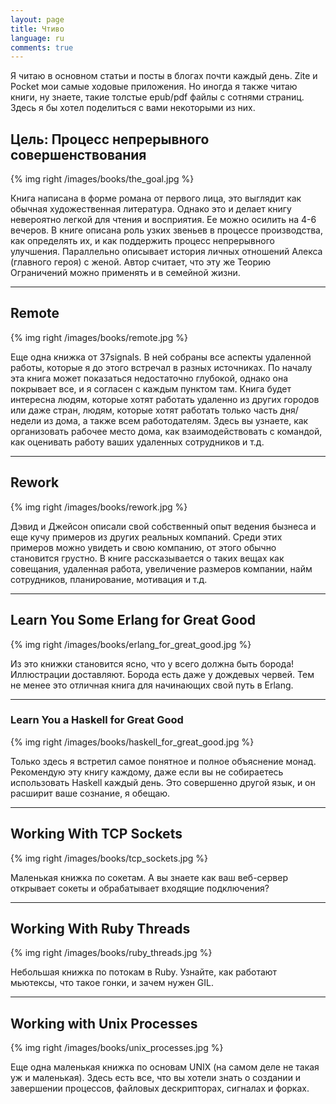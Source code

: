 ```yaml
---
layout: page
title: Чтиво
language: ru
comments: true
---
```


Я читаю в основном статьи и посты в блогах почти каждый день. Zite и Pocket мои самые ходовые приложения. Но иногда я также читаю книги, ну знаете, такие толстые epub/pdf файлы с сотнями страниц. Здесь я бы хотел поделиться с вами некоторыми из них.

## Цель: Процесс непрерывного совершенствования

{% img right /images/books/the_goal.jpg %}

Книга написана в форме романа от первого лица, это выглядит как обычная художественная литература. Однако это и делает книгу невероятно легкой для чтения и восприятия. Ее можно осилить на 4-6 вечеров. В книге описана роль узких звеньев в процессе производства, как определять их, и как поддержить процесс непрерывного улучшения. Параллельно описывает история личных отношений Алекса (главного героя) с женой. Автор считает, что эту же Теорию Ограничений можно применять и в семейной жизни.

---

## Remote

{% img right /images/books/remote.jpg %}

Еще одна книжка от 37signals. В ней собраны все аспекты удаленной работы, которые я до этого встречал в разных источниках. По началу эта книга может показаться недостаточно глубокой, однако она покрывает все, и я согласен с каждым пунктом там. Книга будет интересна людям, которые хотят работать удаленно из других городов или даже стран, людям, которые хотят работать только часть дня/недели из дома, а также всем работодателям. Здесь вы узнаете, как организовать рабочее место дома, как взаимодействовать с командой, как оценивать работу ваших удаленных сотрудников и т.д.

---

## Rework

{% img right /images/books/rework.jpg %}

Дэвид и Джейсон описали свой собственный опыт ведения бызнеса и еще кучу примеров из других реальных компаний. Среди этих примеров можно увидеть и свою компанию, от этого обычно становится грустно. В книге рассказывается о таких вещах как совещания, удаленная работа, увеличение размеров компании, найм сотрудников, планирование, мотивация и т.д.

---

## Learn You Some Erlang for Great Good

{% img right /images/books/erlang_for_great_good.jpg %}

Из это книжки становится ясно, что у всего должна быть борода! Иллюстрации доставляют. Борода есть даже у дождевых червей. Тем не менее это отличная книга для начинающих свой путь в Erlang.

---

### Learn You a Haskell for Great Good

{% img right /images/books/haskell_for_great_good.jpg %}

Только здесь я встретил самое понятное и полное объяснение монад. Рекомендую эту книгу каждому, даже если вы не собираетесь использовать Haskell каждый день. Это совершенно другой язык, и он расширит ваше сознание, я обещаю.

---

## Working With TCP Sockets

{% img right /images/books/tcp_sockets.jpg %}

Маленькая книжка по сокетам. А вы знаете как ваш веб-сервер открывает сокеты и обрабатывает входящие подключения?

---

## Working With Ruby Threads

{% img right /images/books/ruby_threads.jpg %}

Небольшая книжка по потокам в Ruby. Узнайте, как работают мьютексы, что такое гонки, и зачем нужен GIL. 

---

## Working with Unix Processes

{% img right /images/books/unix_processes.jpg %}

Еще одна маленькая книжка по основам UNIX (на самом деле не такая уж и маленькая). Здесь есть все, что вы хотели знать о создании и завершении процессов, файловых дескрипторах, сигналах и форках.
